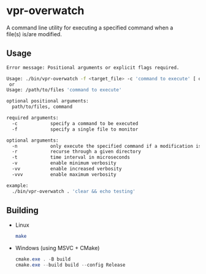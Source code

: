 # vpr-overwatch
A command line utility for executing a specified command when a  
file(s) is/are modified.

## Usage
```bash
Error message: Positional arguments or explicit flags required.

Usage: ./bin/vpr-overwatch -f <target_file> -c 'command to execute' [ optional arguments> ]
 or
Usage: /path/to/files 'command to execute'

optional positional arguments:
  path/to/files, command

required arguments:
  -c            specify a command to be executed
  -f            specify a single file to monitor

optional arguments:
  -n            only execute the specified command if a modification is detected
  -r            recurse through a given directory
  -t            time interval in microseconds
  -v            enable minimum verbosity
  -vv           enable increased verbosity
  -vvv          enable maximum verbosity

example:
  ./bin/vpr-overwatch . 'clear && echo testing'
```

## Building
- Linux
  ```bash
  make
  ```

- Windows (using MSVC + CMake)
  ```powershell
  cmake.exe . -B build
  cmake.exe --build build --config Release
  ```
